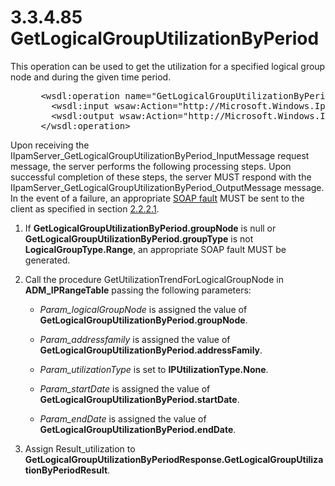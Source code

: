 <html dir="LTR" xmlns:mshelp="http://msdn.microsoft.com/mshelp" xmlns:ddue="http://ddue.schemas.microsoft.com/authoring/2003/5" xmlns:xlink="http://www.w3.org/1999/xlink" xmlns:tool="http://www.microsoft.com/tooltip">
 <body>
 <div id="header">
 <h1 class="heading">3.3.4.85 GetLogicalGroupUtilizationByPeriod</h1>
 </div>
 <div id="mainSection">
 <div id="mainBody">
 <div id="allHistory" class="saveHistory"></div>
 <div id="sectionSection0" class="section" name="collapseableSection">
 

<p>This operation can be used to get the utilization for a
specified logical group node and during the given time period.</p>

<dl>
<dd>
<div><pre> &lt;wsdl:operation name=&quot;GetLogicalGroupUtilizationByPeriod&quot;&gt;
   &lt;wsdl:input wsaw:Action=&quot;http://Microsoft.Windows.Ipam/IIpamServer/GetLogicalGroupUtilizationByPeriod&quot; message=&quot;ipam:IIpamServer_GetLogicalGroupUtilizationByPeriod_InputMessage&quot; /&gt;
   &lt;wsdl:output wsaw:Action=&quot;http://Microsoft.Windows.Ipam/IIpamServer/GetLogicalGroupUtilizationByPeriodResponse&quot; message=&quot;ipam:IIpamServer_GetLogicalGroupUtilizationByPeriod_OutputMessage&quot; /&gt;
 &lt;/wsdl:operation&gt;
</pre></div>
</dd></dl>

<p>Upon receiving the
IIpamServer_GetLogicalGroupUtilizationByPeriod_InputMessage request message,
the server performs the following processing steps. Upon successful completion
of these steps, the server MUST respond with the
IIpamServer_GetLogicalGroupUtilizationByPeriod_OutputMessage message. In the
event of a failure, an appropriate <a href="21b4a631-8f28-420f-822f-c5f879d5046e.md#gt_ec8728a8-1a75-426f-8767-aa1932c7c19f">SOAP fault</a> MUST be sent to
the client as specified in section <a href="a90ad88d-2468-4ac1-bbb9-8f921d15bbc8.md">2.2.2.1</a>.</p>

<ol><li><p><span> </span>If <b>GetLogicalGroupUtilizationByPeriod.groupNode</b>
is null or <b>GetLogicalGroupUtilizationByPeriod.groupType</b> is not <b>LogicalGroupType.Range</b>,
an appropriate SOAP fault MUST be generated.</p>

</li><li><p><span> </span>Call the procedure
GetUtilizationTrendForLogicalGroupNode in <b>ADM_IPRangeTable</b> passing the
following parameters:</p>

<ul><li><p><span><span> </span></span><i>Param_logicalGroupNode</i>
is assigned the value of <b>GetLogicalGroupUtilizationByPeriod.groupNode</b>.</p>

</li><li><p><span><span> </span></span><i>Param_addressfamily</i>
is assigned the value of <b>GetLogicalGroupUtilizationByPeriod.addressFamily</b>.</p>

</li><li><p><span><span> </span></span><i>Param_utilizationType</i>
is set to <b>IPUtilizationType.None</b>.</p>

</li><li><p><span><span> </span></span><i>Param_startDate</i>
is assigned the value of <b>GetLogicalGroupUtilizationByPeriod.startDate</b>.</p>

</li><li><p><span><span> </span></span><i>Param_endDate</i>
is assigned the value of <b>GetLogicalGroupUtilizationByPeriod.endDate</b>.</p>

</li></ul></li><li><p><span> </span>Assign
Result_utilization to <b>GetLogicalGroupUtilizationByPeriodResponse.GetLogicalGroupUtilizationByPeriodResult</b>.</p>

</li></ol>
 </div>
 </div>
 </div>
 </body>
</html>